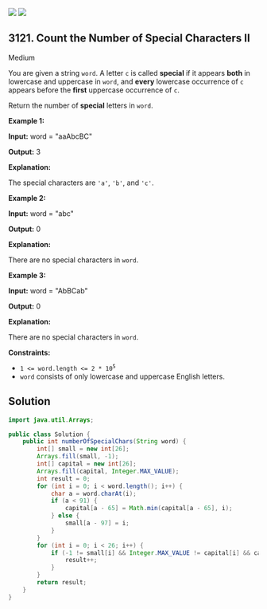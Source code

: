 [![](https://img.shields.io/github/stars/javadev/LeetCode-in-Java?label=Stars&style=flat-square)](https://github.com/javadev/LeetCode-in-Java)
[![](https://img.shields.io/github/forks/javadev/LeetCode-in-Java?label=Fork%20me%20on%20GitHub%20&style=flat-square)](https://github.com/javadev/LeetCode-in-Java/fork)

## 3121\. Count the Number of Special Characters II

Medium

You are given a string `word`. A letter `c` is called **special** if it appears **both** in lowercase and uppercase in `word`, and **every** lowercase occurrence of `c` appears before the **first** uppercase occurrence of `c`.

Return the number of **special** letters in `word`.

**Example 1:**

**Input:** word = "aaAbcBC"

**Output:** 3

**Explanation:**

The special characters are `'a'`, `'b'`, and `'c'`.

**Example 2:**

**Input:** word = "abc"

**Output:** 0

**Explanation:**

There are no special characters in `word`.

**Example 3:**

**Input:** word = "AbBCab"

**Output:** 0

**Explanation:**

There are no special characters in `word`.

**Constraints:**

*   <code>1 <= word.length <= 2 * 10<sup>5</sup></code>
*   `word` consists of only lowercase and uppercase English letters.

## Solution

```java
import java.util.Arrays;

public class Solution {
    public int numberOfSpecialChars(String word) {
        int[] small = new int[26];
        Arrays.fill(small, -1);
        int[] capital = new int[26];
        Arrays.fill(capital, Integer.MAX_VALUE);
        int result = 0;
        for (int i = 0; i < word.length(); i++) {
            char a = word.charAt(i);
            if (a < 91) {
                capital[a - 65] = Math.min(capital[a - 65], i);
            } else {
                small[a - 97] = i;
            }
        }
        for (int i = 0; i < 26; i++) {
            if (-1 != small[i] && Integer.MAX_VALUE != capital[i] && capital[i] > small[i]) {
                result++;
            }
        }
        return result;
    }
}
```